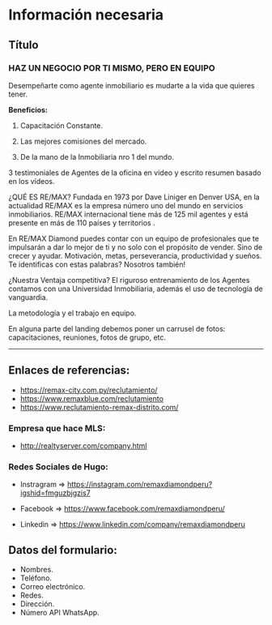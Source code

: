 # Información necesaria

## Título

### HAZ UN NEGOCIO POR TI MISMO, PERO EN EQUIPO

Desempeñarte como agente inmobiliario es mudarte a la vida que quieres tener.

**Beneficios:**

1. Capacitación Constante.

2. Las mejores comisiones del mercado.

3. De la mano de la Inmobiliaria nro 1 del mundo.

3 testimoniales de Agentes de la oficina en video y escrito resumen basado en los vídeos.

¿QUÉ ES RE/MAX?
Fundada en 1973 por Dave Liniger en Denver USA, en la actualidad RE/MAX es la empresa número uno del mundo en servicios inmobiliarios. RE/MAX internacional tiene más de 125 mil agentes y está presente en más de 110 países y territorios .

En RE/MAX Diamond puedes contar con un equipo de profesionales que te impulsarán a dar lo mejor de ti y no solo con el propósito de vender. Sino de crecer y ayudar. Motivación, metas, perseverancia, productividad y sueños. Te identificas con estas palabras? Nosotros también!

¿Nuestra Ventaja competitiva?
El riguroso entrenamiento de los Agentes contamos con una Universidad Inmobiliaria, además el uso de tecnología de vanguardia.

La metodología y el trabajo en equipo.

En alguna parte del landing debemos poner un carrusel de fotos: capacitaciones, reuniones, fotos de grupo, etc.

---

## Enlaces de referencias:

* https://remax-city.com.py/reclutamiento/
* https://www.remaxblue.com/reclutamiento
* https://www.reclutamiento-remax-distrito.com/


### Empresa que hace MLS:

+ http://realtyserver.com/company.html

### Redes Sociales de Hugo:

+ Instragram => https://instagram.com/remaxdiamondperu?igshid=fmguzbjgzis7

+ Facebook => https://www.facebook.com/remaxdiamondperu/

+ Linkedin => https://www.linkedin.com/company/remaxdiamondperu


## Datos del formulario:

+ Nombres.
+ Teléfono.
+ Correo electrónico.
+ Redes.
+ Dirección. 
+ Número API WhatsApp.